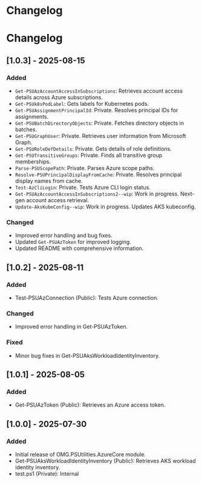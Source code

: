 # Changelog

# Changelog

## [1.0.3] - 2025-08-15
### Added
- `Get-PSUAzAccountAccessInSubscriptions`: Retrieves account access details across Azure subscriptions.
- `Get-PSUk8sPodLabel`: Gets labels for Kubernetes pods.
- `Get-PSUAssignmentPrincipalId`: Private. Resolves principal IDs for assignments.
- `Get-PSUBatchDirectoryObjects`: Private. Fetches directory objects in batches.
- `Get-PSUGraphUser`: Private. Retrieves user information from Microsoft Graph.
- `Get-PSURoleDefDetails`: Private. Gets details of role definitions.
- `Get-PSUTransitiveGroups`: Private. Finds all transitive group memberships.
- `Parse-PSUScopePath`: Private. Parses Azure scope paths.
- `Resolve-PSUPrincipalDisplayFromCache`: Private. Resolves principal display names from cache.
- `Test-AzCliLogin`: Private. Tests Azure CLI login status.
- `Get-PSUAzAccountAccessInSubscriptions2--wip`: Work in progress. Next-gen account access retrieval.
- `Update-AksKubeConfig--wip`: Work in progress. Updates AKS kubeconfig.

### Changed
- Improved error handling and bug fixes.
- Updated `Get-PSUAzToken` for improved logging.
- Updated README with comprehensive information.


## [1.0.2] - 2025-08-11
### Added
- Test-PSUAzConnection (Public): Tests Azure connection.
### Changed
- Improved error handling in Get-PSUAzToken.
### Fixed
- Minor bug fixes in Get-PSUAksWorkloadIdentityInventory.

## [1.0.1] - 2025-08-05
### Added
- Get-PSUAzToken (Public): Retrieves an Azure access token.

## [1.0.0] - 2025-07-30
### Added
- Initial release of OMG.PSUtilities.AzureCore module.
- Get-PSUAksWorkloadIdentityInventory (Public): Retrieves AKS workload identity inventory.
- test.ps1 (Private): Internal
